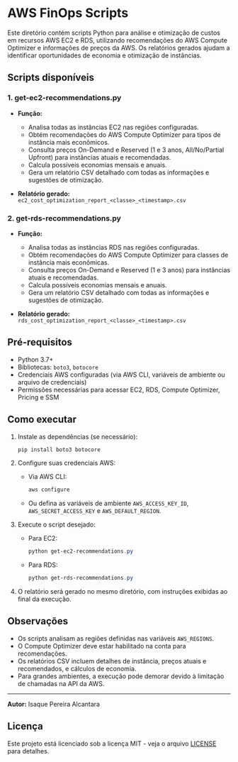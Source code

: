 # AWS FinOps Scripts

Este diretório contém scripts Python para análise e otimização de custos em recursos AWS EC2 e RDS, utilizando recomendações do AWS Compute Optimizer e informações de preços da AWS. Os relatórios gerados ajudam a identificar oportunidades de economia e otimização de instâncias.

## Scripts disponíveis

### 1. get-ec2-recommendations.py

- **Função:**
  - Analisa todas as instâncias EC2 nas regiões configuradas.
  - Obtém recomendações do AWS Compute Optimizer para tipos de instância mais econômicos.
  - Consulta preços On-Demand e Reserved (1 e 3 anos, All/No/Partial Upfront) para instâncias atuais e recomendadas.
  - Calcula possíveis economias mensais e anuais.
  - Gera um relatório CSV detalhado com todas as informações e sugestões de otimização.

- **Relatório gerado:** `ec2_cost_optimization_report_<classe>_<timestamp>.csv`

### 2. get-rds-recommendations.py

- **Função:**
  - Analisa todas as instâncias RDS nas regiões configuradas.
  - Obtém recomendações do AWS Compute Optimizer para classes de instância mais econômicas.
  - Consulta preços On-Demand e Reserved (1 e 3 anos) para instâncias atuais e recomendadas.
  - Calcula possíveis economias mensais e anuais.
  - Gera um relatório CSV detalhado com todas as informações e sugestões de otimização.

- **Relatório gerado:** `rds_cost_optimization_report_<classe>_<timestamp>.csv`

## Pré-requisitos

- Python 3.7+
- Bibliotecas: `boto3`, `botocore`
- Credenciais AWS configuradas (via AWS CLI, variáveis de ambiente ou arquivo de credenciais)
- Permissões necessárias para acessar EC2, RDS, Compute Optimizer, Pricing e SSM

## Como executar

1. Instale as dependências (se necessário):
   ```powershell
   pip install boto3 botocore
   ```

2. Configure suas credenciais AWS:
   - Via AWS CLI:
     ```powershell
     aws configure
     ```
   - Ou defina as variáveis de ambiente `AWS_ACCESS_KEY_ID`, `AWS_SECRET_ACCESS_KEY` e `AWS_DEFAULT_REGION`.

3. Execute o script desejado:
   - Para EC2:
     ```powershell
     python get-ec2-recommendations.py
     ```
   - Para RDS:
     ```powershell
     python get-rds-recommendations.py
     ```

4. O relatório será gerado no mesmo diretório, com instruções exibidas ao final da execução.

## Observações
- Os scripts analisam as regiões definidas nas variáveis `AWS_REGIONS`.
- O Compute Optimizer deve estar habilitado na conta para recomendações.
- Os relatórios CSV incluem detalhes de instância, preços atuais e recomendados, e cálculos de economia.
- Para grandes ambientes, a execução pode demorar devido à limitação de chamadas na API da AWS.

---

**Autor:** Isaque Pereira Alcantara

## Licença

Este projeto está licenciado sob a licença MIT - veja o arquivo [LICENSE](LICENSE) para detalhes.
